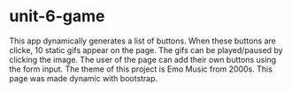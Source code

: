 # unit-6-game
This app dynamically generates a list of buttons. When these buttons are clicke, 10 static gifs appear on the page. The gifs can be played/paused by clicking the image. The user of the page can add their own buttons using the form input. The theme of this project is Emo Music from 2000s. This page was made dynamic with bootstrap. 